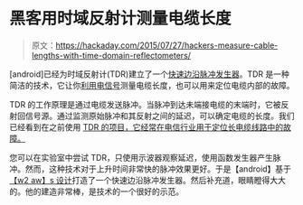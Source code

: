 # 黑客用时域反射计测量电缆长度

> 原文：<https://hackaday.com/2015/07/27/hackers-measure-cable-lengths-with-time-domain-reflectometers/>

[android]已经为时域反射计(TDR)建立了一个[快速边沿脉冲发生器](http://www.eevblog.com/forum/projects/my-time-domain-reflectometer-%28a-la-w2aew%29/)。TDR 是一种简洁的技术，它让你[利用电信号](https://www.youtube.com/watch?v=Il_eju4D_TM)测量电缆长度，也可以用来定位电缆内部的故障。

TDR 的工作原理是通过电缆发送脉冲。当脉冲到达未端接电缆的末端时，它被反射回信号源。通过监测原始脉冲和其反射之间的延迟，可以确定电缆的长度。我们已经看到在之前使用 [TDR 的项目，它经常在电信行业用于定位长电缆线路中的故障。](http://hackaday.com/2015/04/14/projects-for-solving-big-water-problems/)

您可以在实验室中尝试 TDR，只使用示波器观察延迟，使用函数发生器产生脉冲。然而，这种技术对于上升时间非常快的脉冲效果更好。于是【android】基于[【w2 aw】s 设计](https://www.youtube.com/watch?v=9cP6w2odGUc)打造了一个快速边沿脉冲发生器。然后补充道，眼睛瞪得大大的。他的建造非常棒，是技术的一个很好的示范。